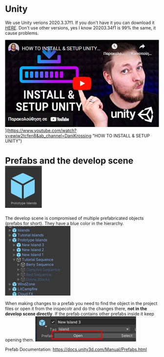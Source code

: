 # Unity

We use Unity verions 2020.3.37f1.
If you don't have it you can download it *[HERE](https://unity.com/releases/editor/whats-new/2020.3.37)*. 
Don't use other versions, yes I know 20203.34f1 is 99% the same, it cause problems.

![HOW TO INSTALL & SETUP UNITY](images/Youtube_Video.png)](https://www.youtube.com/watch?v=ewiw2tcfen8&ab_channel=DaniKrossing "HOW TO INSTALL & SETUP UNITY")


# Prefabs and the develop scene ![Prefab Icon](images/prefab_icon.png "Prefab Icon")

The develop scene is compromised of multiple prefabricated objects (prefabs for short).
They have a blue color in the hierarchy.
![Hierarchy](images/hierarchy.png)

When making changes to a prefab you need to find the object in the project files or open it from the inspecotr and do the changes there, **not in the develop scene directly**.
If the prefab contains other prefabs inside it keep opening them.
![Prefab](images/prefab2.png)

Prefab Documentation: https://docs.unity3d.com/Manual/Prefabs.html